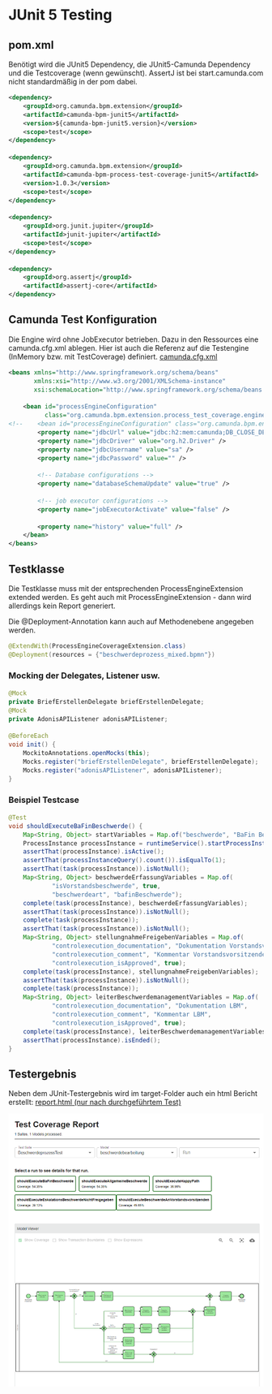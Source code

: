 # JUnit 5 Testing
## pom.xml
Benötigt wird die JUnit5 Dependency, die JUnit5-Camunda Dependency und die Testcoverage (wenn gewünscht). AssertJ ist 
bei start.camunda.com nicht standardmäßig in der pom dabei.
```xml
<dependency>
    <groupId>org.camunda.bpm.extension</groupId>
    <artifactId>camunda-bpm-junit5</artifactId>
    <version>${camunda-bpm-junit5.version}</version>
    <scope>test</scope>
</dependency>

<dependency>
    <groupId>org.camunda.bpm.extension</groupId>
    <artifactId>camunda-bpm-process-test-coverage-junit5</artifactId>
    <version>1.0.3</version>
    <scope>test</scope>
</dependency>

<dependency>
    <groupId>org.junit.jupiter</groupId>
    <artifactId>junit-jupiter</artifactId>
    <scope>test</scope>
</dependency>

<dependency>
    <groupId>org.assertj</groupId>
    <artifactId>assertj-core</artifactId>
</dependency>
```

## Camunda Test Konfiguration
Die Engine wird ohne JobExecutor betrieben. Dazu in den Ressources eine camunda.cfg.xml ablegen. Hier ist auch die
Referenz auf die Testengine (InMemory bzw. mit TestCoverage) definiert. [camunda.cfg.xml](src/test/resources/camunda.cfg.xml)

```xml
<beans xmlns="http://www.springframework.org/schema/beans"
       xmlns:xsi="http://www.w3.org/2001/XMLSchema-instance"
       xsi:schemaLocation="http://www.springframework.org/schema/beans   http://www.springframework.org/schema/beans/spring-beans.xsd">

    <bean id="processEngineConfiguration"
          class="org.camunda.bpm.extension.process_test_coverage.engine.ProcessCoverageInMemProcessEngineConfiguration">
<!--    <bean id="processEngineConfiguration" class="org.camunda.bpm.engine.impl.cfg.StandaloneInMemProcessEngineConfiguration">-->
        <property name="jdbcUrl" value="jdbc:h2:mem:camunda;DB_CLOSE_DELAY=1000" />
        <property name="jdbcDriver" value="org.h2.Driver" />
        <property name="jdbcUsername" value="sa" />
        <property name="jdbcPassword" value="" />

        <!-- Database configurations -->
        <property name="databaseSchemaUpdate" value="true" />

        <!-- job executor configurations -->
        <property name="jobExecutorActivate" value="false" />

        <property name="history" value="full" />
    </bean>
</beans>
```

## Testklasse
Die Testklasse muss mit der entsprechenden ProcessEngineExtension extended werden. Es geht auch mit 
ProcessEngineExtension - dann wird allerdings kein Report generiert.

Die @Deployment-Annotation kann auch auf Methodenebene angegeben werden.
```java
@ExtendWith(ProcessEngineCoverageExtension.class)
@Deployment(resources = {"beschwerdeprozess_mixed.bpmn"})
```

### Mocking der Delegates, Listener usw.
```java
@Mock
private BriefErstellenDelegate briefErstellenDelegate;
@Mock
private AdonisAPIListener adonisAPIListener;

@BeforeEach
void init() {
    MockitoAnnotations.openMocks(this);
    Mocks.register("briefErstellenDelegate", briefErstellenDelegate);
    Mocks.register("adonisAPIListener", adonisAPIListener);
}
```

### Beispiel Testcase
```java
@Test
void shouldExecuteBaFinBeschwerde() {
    Map<String, Object> startVariables = Map.of("beschwerde", "BaFin Beschwerde");
    ProcessInstance processInstance = runtimeService().startProcessInstanceByKey(BESCHWERDEPROZESS, startVariables);
    assertThat(processInstance).isActive();
    assertThat(processInstanceQuery().count()).isEqualTo(1);
    assertThat(task(processInstance)).isNotNull();
    Map<String, Object> beschwerdeErfassungVariables = Map.of(
            "isVorstandsbeschwerde", true,
            "beschwerdeart", "bafinBeschwerde");
    complete(task(processInstance), beschwerdeErfassungVariables);
    assertThat(task(processInstance)).isNotNull();
    complete(task(processInstance));
    assertThat(task(processInstance)).isNotNull();
    Map<String, Object> stellungnahmeFreigebenVariables = Map.of(
            "controlexecution_documentation", "Dokumentation Vorstandsvorsitzender",
            "controlexecution_comment", "Kommentar Vorstandsvorsitzender",
            "controlexecution_isApproved", true);
    complete(task(processInstance), stellungnahmeFreigebenVariables);
    assertThat(task(processInstance)).isNotNull();
    complete(task(processInstance));
    Map<String, Object> leiterBeschwerdemanagementVariables = Map.of(
            "controlexecution_documentation", "Dokumentation LBM",
            "controlexecution_comment", "Kommentar LBM",
            "controlexecution_isApproved", true);
    complete(task(processInstance), leiterBeschwerdemanagementVariables);
    assertThat(processInstance).isEnded();
}
```
## Testergebnis
Neben dem JUnit-Testergebnis wird im target-Folder auch ein html Bericht erstellt:
[report.html (nur nach durchgeführtem Test)](/target/process-test-coverage/info.maxbehr.process.BeschwerdeprozessTest/report.html)

![](src/test/resources/TestCoverageReport.png)